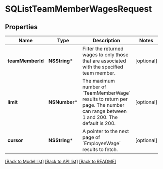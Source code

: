 # SQListTeamMemberWagesRequest

## Properties
Name | Type | Description | Notes
------------ | ------------- | ------------- | -------------
**teamMemberId** | **NSString*** | Filter the returned wages to only those that are associated with the specified team member. | [optional] 
**limit** | **NSNumber*** | The maximum number of &#x60;TeamMemberWage&#x60; results to return per page. The number can range between 1 and 200. The default is 200. | [optional] 
**cursor** | **NSString*** | A pointer to the next page of &#x60;EmployeeWage&#x60; results to fetch. | [optional] 

[[Back to Model list]](../README.md#documentation-for-models) [[Back to API list]](../README.md#documentation-for-api-endpoints) [[Back to README]](../README.md)


